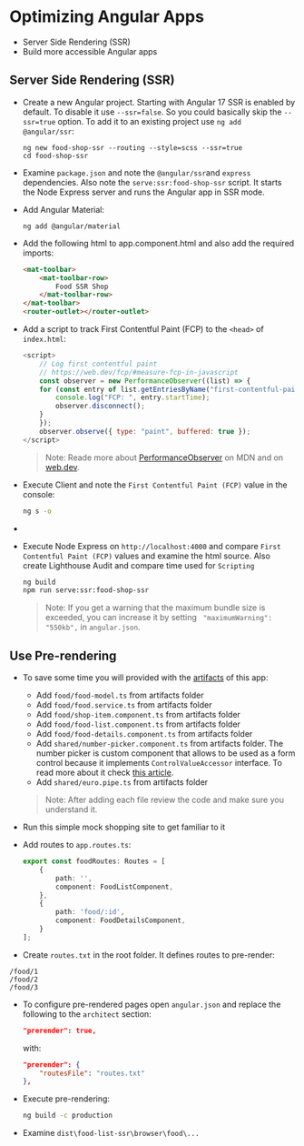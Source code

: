 # Optimizing Angular Apps

-   Server Side Rendering (SSR)
-   Build more accessible Angular apps

## Server Side Rendering (SSR)

-   Create a new Angular project. Starting with Angular 17 SSR is enabled by default. To disable it use `--ssr=false`. So you could basically skip the `--ssr=true` option. To add it to an existing project use `ng add @angular/ssr`:

    ```
    ng new food-shop-ssr --routing --style=scss --ssr=true
    cd food-shop-ssr
    ```

-   Examine `package.json` and note the `@angular/ssr`and `express` dependencies. Also note the `serve:ssr:food-shop-ssr` script. It starts the Node Express server and runs the Angular app in SSR mode.

-   Add Angular Material:

    ```
    ng add @angular/material
    ```

-   Add the following html to app.component.html and also add the required imports:

    ```html
    <mat-toolbar>
        <mat-toolbar-row>
            Food SSR Shop
        </mat-toolbar-row>
    </mat-toolbar>
    <router-outlet></router-outlet>
    ```

-   Add a script to track First Contentful Paint (FCP) to the `<head>` of `index.html`:

    ```javascript
    <script>
        // Log first contentful paint
        // https://web.dev/fcp/#measure-fcp-in-javascript
        const observer = new PerformanceObserver((list) => {
        for (const entry of list.getEntriesByName("first-contentful-paint")) {
            console.log("FCP: ", entry.startTime);
            observer.disconnect();
        }
        });
        observer.observe({ type: "paint", buffered: true });
    </script>
    ```

    > Note: Reade more about [PerformanceObserver](https://developer.mozilla.org/en-US/docs/Web/API/PerformanceObserver) on MDN and on [web.dev](https://web.dev/articles/user-centric-performance-metrics).

-   Execute Client and note the `First Contentful Paint (FCP)` value in the console:

    ```bash
    ng s -o
    ```

-     

-   Execute Node Express on `http://localhost:4000` and compare `First Contentful Paint (FCP)` values and examine the html source. Also create Lighthouse Audit and compare time used for `Scripting`

    ```bash
    ng build
    npm run serve:ssr:food-shop-ssr
    ```

    >Note: If you get a warning that the maximum bundle size is exceeded, you can increase it by setting ` "maximumWarning": "550kb",` in `angular.json`.

## Use Pre-rendering

- To save some time you will provided with the [artifacts](./food-shop-ssr-artifacts/) of this app:

    -   Add `food/food-model.ts` from artifacts folder
    -   Add `food/food.service.ts` from artifacts folder
    -   Add `food/shop-item.component.ts` from artifacts folder
    -   Add `food/food-list.component.ts` from artifacts folder
    -   Add `food/food-details.component.ts` from artifacts folder
    -   Add `shared/number-picker.component.ts` from artifacts folder. The number picker is custom component that allows to be used as a form control because it implements `ControlValueAccessor` interface. To read more about it check [this article](https://blog.angular-university.io/angular-custom-form-controls/).
    -   Add `shared/euro.pipe.ts` from artifacts folder

    > Note: After adding each file review the code and make sure you understand it.

-   Run this simple mock shopping site to get familiar to it

-   Add routes to `app.routes.ts`:

    ```typescript
    export const foodRoutes: Routes = [
        {
            path: '',
            component: FoodListComponent,
        },
        {
            path: 'food/:id',
            component: FoodDetailsComponent,
        }
    ];
    ```

-   Create `routes.txt` in the root folder. It defines routes to pre-render:

```
/food/1
/food/2
/food/3
```

-   To configure pre-rendered pages open `angular.json` and replace the following to the `architect` section:

    ```json
    "prerender": true,
    ```

    with:

    ```json
    "prerender": {
        "routesFile": "routes.txt"
    },
    ```

-   Execute pre-rendering:

    ```bash
    ng build -c production
    ```

-   Examine `dist\food-list-ssr\browser\food\...`